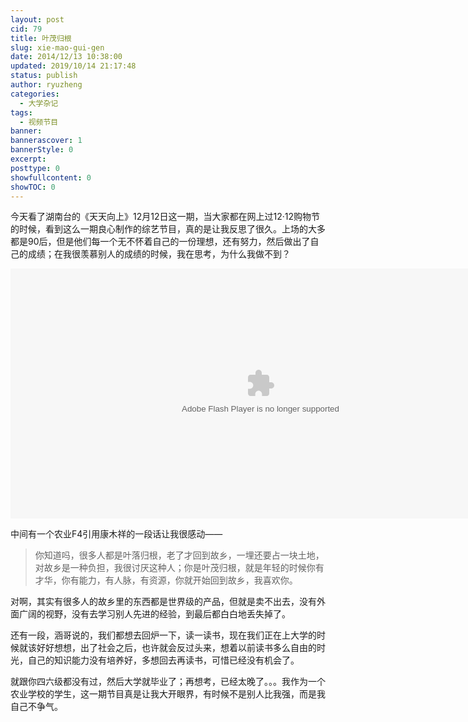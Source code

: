 ```yaml
---
layout: post
cid: 79
title: 叶茂归根
slug: xie-mao-gui-gen
date: 2014/12/13 10:38:00
updated: 2019/10/14 21:17:48
status: publish
author: ryuzheng
categories: 
  - 大学杂记
tags: 
  - 视频节目
banner: 
bannerascover: 1
bannerStyle: 0
excerpt: 
posttype: 0
showfullcontent: 0
showTOC: 0
---
```



今天看了湖南台的《天天向上》12月12日这一期，当大家都在网上过12·12购物节的时候，看到这么一期良心制作的综艺节目，真的是让我反思了很久。上场的大多都是90后，但是他们每一个无不怀着自己的一份理想，还有努力，然后做出了自己的成绩；在我很羡慕别人的成绩的时候，我在思考，为什么我做不到？

<embed src="http://i1.hunantv.com/ui/swf/share/player.swf?video_id=1055443" quality="high" width="800" height="400" align="middle" allowScriptAccess="always" allowfullscreen="true"  autostart="false" type="application/x-shockwave-flash"></embed>

中间有一个农业F4引用康木祥的一段话让我很感动——

>你知道吗，很多人都是叶落归根，老了才回到故乡，一埋还要占一块土地，对故乡是一种负担，我很讨厌这种人；你是叶茂归根，就是年轻的时候你有才华，你有能力，有人脉，有资源，你就开始回到故乡，我喜欢你。

对啊，其实有很多人的故乡里的东西都是世界级的产品，但就是卖不出去，没有外面广阔的视野，没有去学习别人先进的经验，到最后都白白地丢失掉了。

还有一段，涵哥说的，我们都想去回炉一下，读一读书，现在我们正在上大学的时候就该好好想想，出了社会之后，也许就会反过头来，想着以前读书多么自由的时光，自己的知识能力没有培养好，多想回去再读书，可惜已经没有机会了。

就跟你四六级都没有过，然后大学就毕业了；再想考，已经太晚了。。。我作为一个农业学校的学生，这一期节目真是让我大开眼界，有时候不是别人比我强，而是我自己不争气。